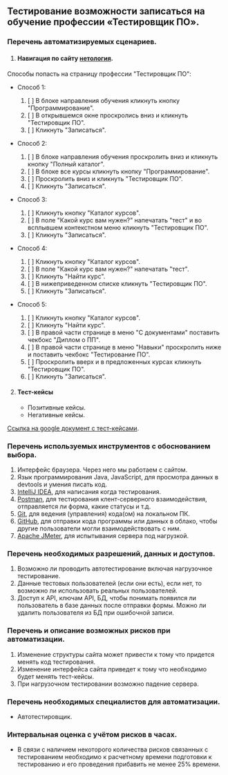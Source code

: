 ## Тестирование возможности записаться на обучение профессии «Тестировщик ПО».

### Перечень автоматизируемых сценариев.

1. #### Навигация по сайту  [нетология](https://netology.ru/).
Способы попасть на страницу профессии "Тестировщик ПО":

* Способ 1:

    1. [ ] В блоке направления обучения кликнуть кнопку "Программирование".
    2. [ ] В открывшемся окне проскролись вниз и кликнуть "Тестировщик ПО".
    3. [ ] Кликнуть "Записаться".

* Способ 2:

    1. [ ] В блоке направления обучения проскролить вниз и кликнуть кнопку "Полный каталог".
    2. [ ] В блоке все курсы кликнуть кнопку "Программирование".
    3. [ ] Проскролить вниз и кликнуть "Тестировщик ПО".
    4. [ ] Кликнуть "Записаться".

* Способ 3:

    1. [ ] Кликнуть кнопку "Каталог курсов".
    2. [ ] В поле "Какой курс вам нужен?" напечатать "тест" и во всплывшем контекстном меню кликнуть "Тестировщик ПО".
    3. [ ] Кликнуть "Записаться".

* Способ 4:

    1. [ ] Кликнуть кнопку "Каталог курсов".
    2. [ ] В поле "Какой курс вам нужен?" напечатать "тест".
    3. [ ] Кликнуть "Найти курс".
    4. [ ] В нижеприведенном списке кликнуть "Тестировщик ПО".
    5. [ ] Кликнуть "Записаться".

* Способ 5:
    1. [ ] Кликнуть кнопку "Каталог курсов".
    2. [ ] Кликнуть "Найти курс".
    3. [ ] В правой части странице в меню "С документами" поставить чекбокс "Диплом о ПП".
    4. [ ] В правой части странице в меню "Навыки" проскролить ниже и поставить чекбокс "Тестирование ПО".
    5. [ ] Проскролить вверх и в предложенных курсах кликнуть "Тестировщик ПО".
    6. [ ] Кликнуть "Записаться".

2. #### Тест-кейсы
    * Позитивные кейсы.
    * Негативные кейсы.

[Ссылка на google документ с тест-кейсами](https://docs.google.com/spreadsheets/d/14iYpwO5VVHf3h8DhdiJKWBsiE4V8ZxQZzbCrzSJZb80/edit#gid=0).

### Перечень используемых инструментов с обоснованием выбора.

1. Интерфейс браузера. Через него мы работаем с сайтом.
2. Язык программирования Java, JavaScript, для просмотра данных в devtools и умения писать код.
3. [IntelliJ IDEA](https://www.jetbrains.com/ru-ru/idea/), для написания когда тестирования.
4. [Postman](https://www.postman.com/), для тестирования клент-серверного взаимодействия, отправляется ли форма, какие статусы и т.д.
5. [Git](https://git-scm.com/), для ведения (управления) кода(ом) на локальном ПК.
6. [GitHub](https://github.com/), для отправки кода программы или данных в облако, чтобы другие пользователи могли взаимодействовать с ним.
7. [Apache JMeter](https://jmeter.apache.org/), для испытывания сервера под нагрузкой.

### Перечень необходимых разрешений, данных и доступов.
1. Возможно ли проводить автотестирование включая нагрузочное тестирование.
2. Данные тестовых пользователей (если они есть), если нет, то возможно ли использовать реальных пользователей.
3. Доступ к API, ключам API, БД, чтобы понимать появился ли пользователь в базе данных после отправки формы. Можно ли удалить пользователя из БД при ошибочной записи.

### Перечень и описание возможных рисков при автоматизации.
1. Изменение структуры сайта может привести к тому что придется менять код тестирования.
2. Изменение интерфейса сайта приведет к тому что необходимо будет менять тест-кейсы.
3. При нагрузочном тестировании возможно падение сервера. 

### Перечень необходимых специалистов для автоматизации.
* Автотестировщик.

### Интервальная оценка с учётом рисков в часах.
* В связи с наличием некоторого количества рисков связанных с тестированием необходимо к расчетному времени подготовки к тестированию и его проведения прибавить не менее 25% времени.
